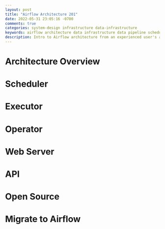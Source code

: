 ```yaml
---
layout: post
title: "Airflow Architecture 201"
date: 2022-05-31 23:05:16 -0700
comments: true
categories: system-design infrastructure data-infrastructure
keywords: airflow architecture data infrastructure data pipeline scheduler
description: Intro to Airflow architecture from an experienced user's and developer's perspective
---
```


# Architecture Overview

# Scheduler

# Executor

# Operator

# Web Server

# API

# Open Source

# Migrate to Airflow
